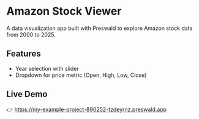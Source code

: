 # Amazon Stock Viewer

A data visualization app built with Preswald to explore Amazon stock data from 2000 to 2025.

## Features
- Year selection with slider
- Dropdown for price metric (Open, High, Low, Close)

## Live Demo

👉 https://my-example-project-890252-tzdeyrnz.preswald.app